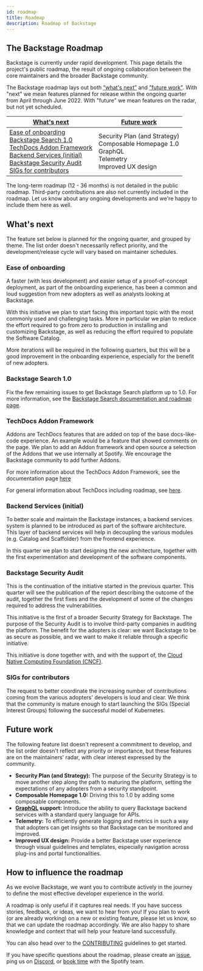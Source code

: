 ```yaml
---
id: roadmap
title: Roadmap
description: Roadmap of Backstage
---
```


## The Backstage Roadmap

Backstage is currently under rapid development. This page details the project's
public roadmap, the result of ongoing collaboration between the core maintainers
and the broader Backstage community.

The Backstage roadmap lays out both [“what's next”](#whats-next) and ["future
work"](#future-work). With "next" we mean features planned for release within
the ongoing quarter from April through June 2022. With "future" we mean
features on the radar, but not yet scheduled.

| [What's next](#whats-next)                                                                                                                                                                                                                                                                                            | [Future work](#future-work)                                                                                       |
| --------------------------------------------------------------------------------------------------------------------------------------------------------------------------------------------------------------------------------------------------------------------------------------------------------------------- | ----------------------------------------------------------------------------------------------------------------- |
| [Ease of onboarding](#ease-of-onboarding) <br/> [Backstage Search 1.0](#search-1.0) <br/> [TechDocs Addon Framework](#techdocs-addon-framework) <br/> [Backend Services (initial)](#backend-services-initial) <br/> [Backstage Security Audit](#backstage-security-audit) <br/> [SIGs for contributors](#sigs-for-contributors) | Security Plan (and Strategy) <br/> Composable Homepage 1.0 <br/> GraphQL <br/> Telemetry <br/> Improved UX design |

The long-term roadmap (12 - 36 months) is not detailed in the public roadmap.
Third-party contributions are also not currently included in the roadmap. Let us
know about any ongoing developments and we're happy to include them here as
well.

## What's next

The feature set below is planned for the ongoing quarter, and grouped by theme.
The list order doesn't necessarily reflect priority, and the development/release
cycle will vary based on maintainer schedules.

### Ease of onboarding

A faster (with less development) and easier setup of a proof-of-concept
deployment, as part of the onboarding experience, has been a common and loud
suggestion from new adopters as well as analysts looking at Backstage.

With this initiative we plan to start facing this important topic with the most
commonly used and challenging tasks. More in particular we plan to reduce the
effort required to go from zero to production in installing and customizing
Backstage, as well as reducing the effort required to populate the Software
Catalog.

More iterations will be required in the following quarters, but this will be a
good improvement in the onboarding experience, especially for the benefit of new
adopters.

### Backstage Search 1.0

Fix the few remaining issues to get Backstage Search platform up to 1.0. For more information, see the [Backstage Search documentation and roadmap page](https://backstage.io/docs/features/search/search-overview).

### TechDocs Addon Framework

Addons are TechDocs features that are added on top of the base docs-like-code experience. An example would be a feature that showed comments on the page. We plan to add an Addon framework and open source a selection of the Addons that we use internally at Spotify. We encourage the Backstage community to add further Addons.

For more information about the TechDocs Addon Framework, see the documentation page [here](https://backstage.io/docs/features/techdocs/addons)

For general information about TechDocs including roadmap, see [here](https://backstage.io/docs/features/techdocs/techdocs-overview).

### Backend Services (initial)

To better scale and maintain the Backstage instances, a backend services system
is planned to be introduced as part of the software architecture. This layer of
backend services will help in decoupling the various modules (e.g. Catalog and
Scaffolder) from the frontend experience.

In this quarter we plan to start designing the new architecture, together with
the first experimentation and development of the software components.

### Backstage Security Audit

This is the continuation of the initiative started in the previous quarter. This
quarter will see the publication of the report describing the outcome of the
audit, together the first fixes and the development of some of the changes
required to address the vulnerabilities.

This initiative is the first of a broader Security Strategy for Backstage. The
purpose of the Security Audit is to involve third-party companies in auditing
the platform. The benefit for the adopters is clear: we want Backstage to be as
secure as possible, and we want to make it reliable through a specific
initiative.

This initiative is done together with, and with the support of, the [Cloud
Native Computing Foundation (CNCF)](https://www.cncf.io/).

### SIGs for contributors

The request to better coordinate the increasing number of contributions coming
from the various adopters' developers is loud and clear. We think that the
community is mature enough to start launching the SIGs (Special Interest Groups)
following the successful model of Kubernetes.

## Future work

The following feature list doesn't represent a commitment to develop, and the
list order doesn't reflect any priority or importance, but these features are on
the maintainers' radar, with clear interest expressed by the community.

- **Security Plan (and Strategy):** The purpose of the Security Strategy is to
  move another step along the path to maturing the platform, setting the
  expectations of any adopters from a security standpoint.
- **Composable Homepage 1.0:** Driving this to 1.0 by adding some composable
  components.
- **[GraphQL](https://graphql.org/) support:** Introduce the ability to query
  Backstage backend services with a standard query language for APIs.
- **Telemetry:** To efficiently generate logging and metrics in such a way that
  adopters can get insights so that Backstage can be monitored and improved.
- **Improved UX design:** Provide a better Backstage user experience through
  visual guidelines and templates, especially navigation across plug-ins and
  portal functionalities.

## How to influence the roadmap

As we evolve Backstage, we want you to contribute actively in the journey to
define the most effective developer experience in the world.

A roadmap is only useful if it captures real needs. If you have success stories,
feedback, or ideas, we want to hear from you! If you plan to work (or are
already working) on a new or existing feature, please let us know, so that we
can update the roadmap accordingly. We are also happy to share knowledge and
context that will help your feature land successfully.

You can also head over to the
[CONTRIBUTING](https://github.com/backstage/backstage/blob/master/CONTRIBUTING.md)
guidelines to get started.

If you have specific questions about the roadmap, please create an
[issue](https://github.com/backstage/backstage/issues/new/choose), ping us on
[Discord](https://discord.gg/qxsEfa8Vq8), or [book
time](http://calendly.com/spotify-backstage) with the Spotify team.
